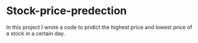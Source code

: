 # Stock-price-predection
In this project I wrote a code to pridict the highest price and lowest price of a stock in a certain day.
